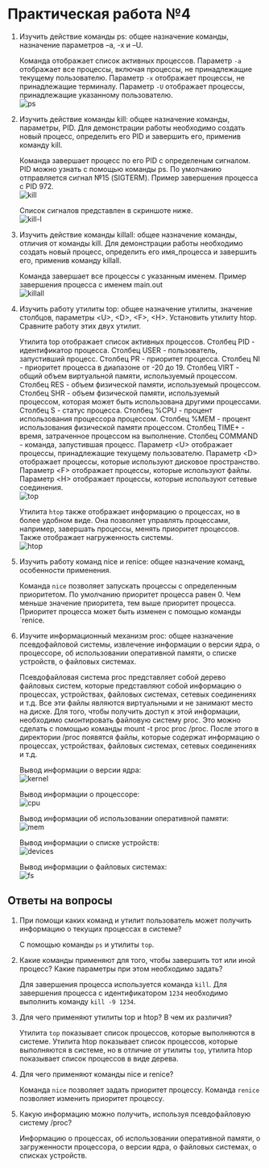 
# Практическая работа №4

1. Изучить действие команды ps: общее назначение команды, назначение параметров –a, -x и –U.

    Команда отображает список активных процессов. Параметр `-a` отображает все процессы, включая процессы, не принадлежащие текущему пользователю. Параметр `-x` отображает процессы, не принадлежащие терминалу. Параметр `-U` отображает процессы, принадлежащие указанному пользователю.\
    ![ps](./images/ps.png)

2. Изучить действие команды kill: общее назначение команды, параметры, PID. Для демонстрации работы необходимо создать новый процесс, определить его PID и завершить его, применив команду kill.

    Команда завершает процесс по его PID с определеным сигналом. PID можно узнать с помощью команды ps. По умолчанию отправляется сигнал №15 (SIGTERM). Пример завершения процесса с PID 972.\
    ![kill](./images/kill.png)

    Список сигналов представлен в скриншоте ниже.\
    ![kill-l](./images/kill-l.png)

3. Изучить действие команды killall: общее назначение команды, отличия от команды kill. Для демонстрации работы необходимо создать новый процесс, определить его имя_процесса и завершить его, применив команду killall.

    Команда завершает все процессы с указанным именем. Пример завершения процесса с именем main.out\
    ![killall](./images/killall.png)

4. Изучить работу утилиты top: общее назначение утилиты, значение столбцов, параметры \<U>, \<D>, \<F>, \<H>. Установить утилиту htop. Сравните работу этих двух утилит.

    Утилита top отображает список активных процессов. Столбец PID - идентификатор процесса. Столбец USER - пользователь, запустивший процесс. Столбец PR - приоритет процесса. Столбец NI - приоритет процесса в диапазоне от -20 до 19. Столбец VIRT - общий объем виртуальной памяти, используемый процессом. Столбец RES - объем физической памяти, используемый процессом. Столбец SHR - объем физической памяти, используемый процессом, которая может быть использована другими процессами. Столбец S - статус процесса. Столбец %CPU - процент использования процессора процессом. Столбец %MEM - процент использования физической памяти процессом. Столбец TIME+ - время, затраченное процессом на выполнение. Столбец COMMAND - команда, запустившая процесс. Параметр \<U> отображает процессы, принадлежащие текущему пользователю. Параметр \<D> отображает процессы, которые используют дисковое пространство. Параметр \<F> отображает процессы, которые используют файлы. Параметр \<H> отображает процессы, которые используют сетевые соединения.\
    ![top](./images/top.png)

    Утилита `htop` также отображает информацию о процессах, но в более удобном виде. Она позволяет управлять процессами, например, завершать процессы, менять приоритет процессов. Также отображает нагруженность системы.\
    ![htop](./images/htop.png)

5. Изучить работу команд nice и renice: общее назначение команд, особенности применения.

    Команда `nice` позволяет запускать процессы с определенным приоритетом. По умолчанию приоритет процесса равен 0. Чем меньше значение приоритета, тем выше приоритет процесса. Приоритет процесса может быть изменен с помощью команды `renice.

6. Изучите информационный механизм proc: общее назначение псевдофайловой системы, извлечение информации о версии ядра, о процессоре, об использовании оперативной памяти, о списке устройств, о файловых системах.

    Псевдофайловая система proc представляет собой дерево файловых систем, которые представляют собой информацию о процессах, устройствах, файловых системах, сетевых соединениях и т.д. Все эти файлы являются виртуальными и не занимают место на диске. Для того, чтобы получить доступ к этой информации, необходимо смонтировать файловую систему proc. Это можно сделать с помощью команды mount -t proc proc /proc. После этого в директории /proc появятся файлы, которые содержат информацию о процессах, устройствах, файловых системах, сетевых соединениях и т.д.

    Вывод информации о версии ядра:\
    ![kernel](./images/kernel.png)

    Вывод информации о процессоре:\
    ![cpu](./images/cpu.png)

    Вывод информации об использовании оперативной памяти:\
    ![mem](./images/mem.png)

    Вывод информации о списке устройств:\
    ![devices](./images/devices.png)

    Вывод информации о файловых системах:\
    ![fs](./images/fs.png)

## Ответы на вопросы

1. При помощи каких команд и утилит пользователь может получить информацию о текущих процессах в системе?

    С помощью команды `ps` и утилиты `top`.

2. Какие команды применяют для того, чтобы завершить тот или иной процесс? Какие параметры при этом необходимо задать?

    Для завершения процесса используется команда `kill`. Для завершения процесса с идентификатором `1234` необходимо выполнить команду `kill -9 1234`.

3. Для чего применяют утилиты top и htop? В чем их различия?

    Утилита `top` показывает список процессов, которые выполняются в системе. Утилита htop показывает список процессов, которые выполняются в системе, но в отличие от утилиты `top`, утилита htop показывает список процессов в виде дерева.

4. Для чего применяют команды nice и renice?

    Команда `nice` позволяет задать приоритет процессу. Команда `renice` позволяет изменить приоритет процессу.

5. Какую информацию можно получить, используя псевдофайловую систему /proc?

    Информацию о процессах, об использовании оперативной памяти, о загруженности процессора, о версии ядра, о файловых системах, о списках устройств.
